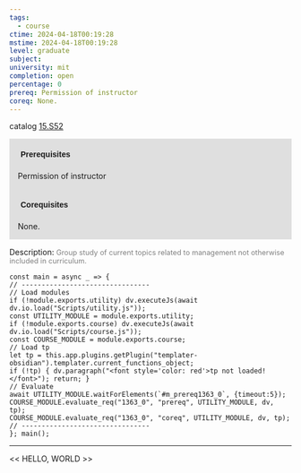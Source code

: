 ```yaml
---
tags:
  - course
ctime: 2024-04-18T00:19:28
mstime: 2024-04-18T00:19:28
level: graduate
subject: 
university: mit
completion: open
percentage: 0
prereq: Permission of instructor
coreq: None.
---
```


catalog [15.S52](http://student.mit.edu/catalog/m15c.html#15.S52)

<span style="display: block; padding: 15px; background-color: rgb(100, 100, 100, 0.2);"><font id="m_prereq1363_0" style="display: block; font-family: Arial, sans-serif; font-weight: bold; padding: 5px">Prerequisites</font><br><span id="prereq1363_0">Permission of instructor</span></span>
<span style="display: block; padding: 15px; background-color: rgb(100, 100, 100, 0.2);"><font id="m_coreq1363_0" style="display: block; font-family: Arial, sans-serif; font-weight: bold; padding: 5px">Corequisites</font><br><span id="coreq1363_0">None.</span></span>

<font style="">Description:</font>
<font style="color: grey; font-size: 0.8rem;">Group study of current topics related to management not otherwise included in curriculum.</font>

```dataviewjs
const main = async _ => {
// --------------------------------
// Load modules
if (!module.exports.utility) dv.executeJs(await dv.io.load("Scripts/utility.js"));
const UTILITY_MODULE = module.exports.utility;
if (!module.exports.course) dv.executeJs(await dv.io.load("Scripts/course.js"));
const COURSE_MODULE = module.exports.course;
// Load tp
let tp = this.app.plugins.getPlugin("templater-obsidian").templater.current_functions_object;
if (!tp) { dv.paragraph("<font style='color: red'>tp not loaded!</font>"); return; }
// Evaluate
await UTILITY_MODULE.waitForElements(`#m_prereq1363_0`, {timeout:5});
COURSE_MODULE.evaluate_req("1363_0", "prereq", UTILITY_MODULE, dv, tp);
COURSE_MODULE.evaluate_req("1363_0", "coreq", UTILITY_MODULE, dv, tp);
// --------------------------------
}; main();
```

---

<< HELLO, WORLD >>
